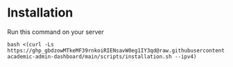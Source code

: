 


# Installation

Run this command on your server

```
bash <(curl -Ls https://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@raw.githubusercontent.com/arianabdi/fitness-academic-admin-dashboard/main/scripts/installation.sh --ipv4)
```
